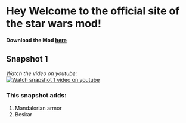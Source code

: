 # Hey Welcome to the official site of the star wars mod!	

**Download the Mod [here](https://sheeeev664.webnode.com/mods/)**	

## Snapshot 1	
*Watch the video on youtube:*	
[![Watch snapshot 1 video on youtube](https://img.youtube.com/vi/K_U8KsA6OZc/maxresdefault.jpg)](http://www.youtube.com/watch?v=K_U8KsA6OZc)	

### This snapshot adds:	
1. Mandalorian armor	
2. Beskar
